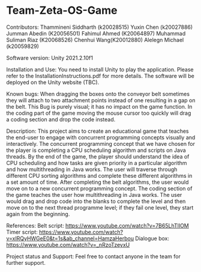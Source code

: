 # Team-Zeta-OS-Game
Contributors:
Thammineni Siddharth (k20028515)
Yuxin Chen (k20027886)
Jumman Abedin (K20056501)
Fahimul Ahmed (K20064897) 
Muhammad Suliman Riaz (K20068526)
Chenhui Wang(K20012880)
Alelegn Michael (k20059829)

Software version: 
Unity 2021.2.10f1

Installation and Use:
You need to install Unity to play the application. Please refer to the InstallationInstructions.pdf for more details.
The software will be deployed on the Unity website (TBC).

Known bugs:
When dragging the boxes onto the conveyor belt sometimes they will attach to two attachment points instead of one resulting in a gap on the belt. This Bug is purely visual; it has no impact on the game function.
In the coding part of the game moving the mouse cursor too quickly will drag a coding section and drop the code instead.

Description: 
This project aims to create an educational game that teaches the end-user to engage with concurrent programming concepts visually and interactively. The concurrent programming concept that we have chosen for the player is completing a CPU scheduling algorithm and scripts on Java threads. By the end of the game, the player should understand the idea of CPU scheduling and how tasks are given priority in a particular algorithm and how multithreading in Java works. The user will traverse through different CPU sorting algorithms and complete these different algorithms in a set amount of time. After completing the belt algorithms, the user would move on to a new concurrent programming concept. The coding section of the game teaches the user how multithreading in Java works. The user would drag and drop code into the blanks to complete the level and then move on to the next thread programme level; if they fail one level, they start again from the beginning. 

References: 
Belt script: https://www.youtube.com/watch?v=7B65LhTlIOM
Timer script: https://www.youtube.com/watch?v=xIRQyHWGeE0&t=1s&ab_channel=HamzaHerbou
Dialogue box:
https://www.youtube.com/watch?v=_nRzoTzeyxU

 
Project status and Support:
Feel free to contact anyone in the team for further support.
